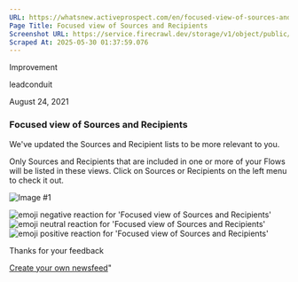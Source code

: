 ```yaml
---
URL: https://whatsnew.activeprospect.com/en/focused-view-of-sources-and-recipients
Page Title: Focused view of Sources and Recipients
Screenshot URL: https://service.firecrawl.dev/storage/v1/object/public/media/screenshot-f124a92c-3144-4fe4-acd0-937d50c52cf2.png
Scraped At: 2025-05-30 01:37:59.076
---
```

Improvement






leadconduit



August 24, 2021

### Focused view of Sources and Recipients

We've updated the Sources and Recipient lists to be more relevant to you.

Only Sources and Recipients that are included in one or more of your Flows will be listed in these views.
Click on Sources or Recipients on the left menu to check it out.

![Image #1](https://app.getbeamer.com/pictures?id=165378-cX_vv70q77-9fjzvv71nXk_vv70oY31377-9Qe-_vR5lTe-_vUDvv71vAjxs77-9f--_vQ..&v=4)

![emoji negative reaction for 'Focused view of Sources and Recipients'](https://app.getbeamer.com/images/emojiNeg.svg)![emoji neutral reaction for 'Focused view of Sources and Recipients'](https://app.getbeamer.com/images/emojiNeut.svg)![emoji positive reaction for 'Focused view of Sources and Recipients'](https://app.getbeamer.com/images/emojiPos.svg)

Thanks for your feedback

[Create your own newsfeed](https://www.getbeamer.com/?ref=watermark_MErKJCnu12412_public&company=ActiveProspect&watermarkRef=create&utm_term=MErKJCnu12412&utm_content=ActiveProspect&utm_source=standalone&utm_medium=footer&utm_campaign=create)"

